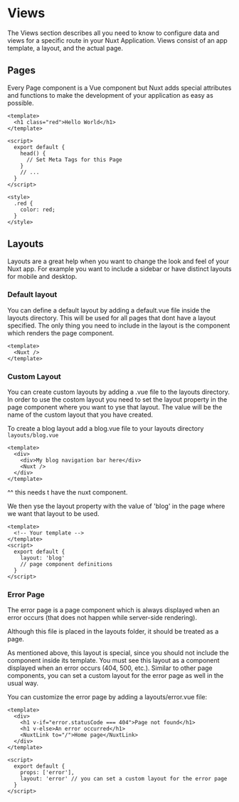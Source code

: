 # Views

The Views section describes all you need to know to configure data and views for a specific route in your Nuxt Application. Views consist of an app template, a layout, and the actual page.

## Pages 

Every Page component is a Vue component but Nuxt adds special attributes and functions to make the development of your application as easy as possible.

```
<template>
  <h1 class="red">Hello World</h1>
</template>

<script>
  export default {
    head() {
      // Set Meta Tags for this Page
    }
    // ...
  }
</script>

<style>
  .red {
    color: red;
  }
</style>
```

## Layouts

Layouts are a great help when you want to change the look and feel of your Nuxt app. For example you want to include a sidebar or have distinct layouts for mobile and desktop.

### Default layout

You can define a default layout by adding a default.vue file inside the layouts
directory. This will be used for all pages that dont have a layout specified.
The only thing you need to include in the layout is the <Nuxt /> component which
renders the page component.

```
<template>
  <Nuxt />
</template>
```

### Custom Layout

You can create custom layouts by adding a .vue file to the layouts directory. In
order to use the costom layout you need to set the layout property in the page
component where you want to yse that layout. The value will be the name of the
custom layout that you have created.

To create a blog layout add a blog.vue file to your layouts directory
`layouts/blog.vue`

```
<template>
  <div>
    <div>My blog navigation bar here</div>
    <Nuxt />
  </div>
</template>
```

^^ this needs t have the nuxt component.

We then yse the layout property with the value of 'blog' in the page where we
want that layout to be used. 

```
<template>
  <!-- Your template -->
</template>
<script>
  export default {
    layout: 'blog'
    // page component definitions
  }
</script>
```

### Error Page

The error page is a page component which is always displayed when an error occurs (that does not happen while server-side rendering).

Although this file is placed in the layouts folder, it should be treated as a page.

As mentioned above, this layout is special, since you should not include the <Nuxt/>  component inside its template. You must see this layout as a component displayed when an error occurs (404, 500, etc.). Similar to other page components, you can set a custom layout for the error page as well in the usual way.

You can customize the error page by adding a layouts/error.vue file:

```
<template>
  <div>
    <h1 v-if="error.statusCode === 404">Page not found</h1>
    <h1 v-else>An error occurred</h1>
    <NuxtLink to="/">Home page</NuxtLink>
  </div>
</template>

<script>
  export default {
    props: ['error'],
    layout: 'error' // you can set a custom layout for the error page
  }
</script>
```
